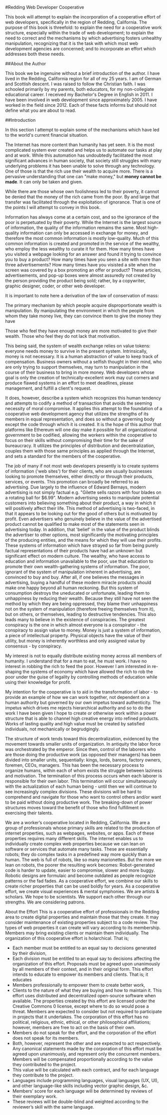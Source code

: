 #Redding Web Developer Cooperative

This book will attempt to explain the incorporation of a cooperative effort of web developers, specifically in the region of Redding, California. The purpose of this book is threefold: to explain the need for a cooperative work structure, especially within the trade of web development; to explain the need to correct and the mechanisms by which advertising fosters unhealthy manipulation, recognizing that it is the task with which most web development agencies are concerned; and to incorporate an effort which addresses both these needs.

##About the Author

This book we be ingenuine without a brief introduction of the author. I have lived in the Redding, California region for all of my 25 years. I am of German and Scottish descent. I was raised to follow the Christian faith. I was schooled primarily by my parents, both educators, for my non-collegiate educational career. I received my Bachelor's Degree in English in 2011. I have been involved in web development since approximately 2005. I have worked in the field since 2012. Each of these facts informs but should not define what you are about to read.

##Introduction

In this section I attempt to explain some of the mechanisms which have led to the world's current financial situation.

The Internet has more content than humanity has yet seen. It is the most complicated system ever created and helps us to automate our tasks at play and at work. While this automation has undoubtedly facilitated the most significant advances in human society, that society still struggles with many underlying problems it has been unable to solve through any technology. One of those is that the rich use their wealth to acquire more. There is a pervasive understanding that one can "make money," but **money cannot be made**. It can only be taken and given.

While there are those whose own foolishness led to their poverty, it cannot be denied that the money of the rich came from the poor. By and large that transfer was facilitated through the exploitation of ignorance. That is one of the points I will attempt to convey in this book.

Information has always come at a certain cost, and so the ignorance of the poor is perpetuated by their poverty. While the Internet is the largest source of information, the quality of the information remains the same. Most high-quality information can only be accessed in exchange for money, and therefore the most common information is mostly low-quality. Much of this common information is created and promoted in the service of the wealthy, who employ the less wealthy to curate it for them. How many times have you visited a webpage looking for an answer and found it trying to convince you to buy a product? How many times have you seen a site with more than three advertisements? How many times have you visisted a site when the screen was covered by a box promoting an offer or product? These articles, advertisements, and pop-up boxes were almost assuredly not created by the person providing the product being sold; rather, by a copywriter, graphic designer, coder, or other web developer.

It is important to note here a derivation of the law of conservation of mass: 

The primary mechanism by which people acquire disproportionate wealth is manipulation. By manipulating the environment in which the people from whom they take money live, they can convince them to give the money they have

Those who feel they have enough money are more motivated to give their wealth. Those who feel they do not lack that motivation.

This being said, the system of wealth exchange relies on value tokens: everyone needs money to survive in the present system. Intrinsically, money is not necessary. It is a human abstraction of value to keep track of compensation.  Business owners without a selfish thought in their mind, who are only trying to support themselves, may turn to manipulation in the course of their business to bring in more money. Web developers whose goal is only the creation of technically-excellent work may cut corners and produce flawed systems in an effort to meet deadlines, please management, and fulfill a client's request.

 It does, however, describe a system which recognizes this human tendency and attempts to codify a method of transaction that avoids the seeming necessity of moral compromise. It applies this attempt to the foundation of a cooperative web development agency that utilizes the strengths of its members in equal representation, and does so without a governing body except the code through which it is created. It is the hope of this author that platforms like Ethereum will one day make it possible for all organizational government to be codified, allowing the workers within the cooperative to focus on their skills without compromising their time for the sake of bureaucracy. It utilizes the principles of distribution and decentralization, couples them with those same principles as applied through the Internet, and sets a standard for the members of the cooperative.



The job of many if not most web developers presently is to create systems of information ('web sites') for their clients, who are usually businesses looking to promote themselves, either directly or through their products, services, or events. This promotion can broadly be referred to as advertising. Due largely to the influence of Edward Bernays, modern advertising is not simply factual e.g. "Gilette sells razors with four blades on a rotating ball for $6.99". Modern advertising seeks to manipulate potential customers into believing something about their product, a way in which it will positively affect their life. This method of advertising is two-faced, in that it appears to be looking out for the good of others but is motivated by profit. Even advertisers who genuinely believe in the value of the advertised product cannot be qualified to make most of the statements seen in advertising today. In addition, that 'belief' in the value of the product blinds the advertiser to other options, most significantly the motivating principles of the producing entities, and the means for which they will use their profits.
These systems of information which have strayed so far from being purely factual representations of their products have had an unknown but significant effect on modern culture. The wealthy, who have access to education and information unavailable to the poor, use that education to promote their own wealth-gathering systems of information. The poor, ignorant of the system of manipulation inherent in advertising, are convinced to buy and buy. After all, if one believes the messages in advertising, buying a handful of these modern miracle products should make one happy beyond all human reckoning. But this system of consumption destroys the uneducated or unfortunate, leading them to unhappiness by reducing their wealth. Because they still have not seen the method by which they are being oppressed, they blame their unhappiness not on the system of manipulation (therefore freeing themselves from it), but on others, or themselves, leading to destructive tendencies. This also leads many to believe in the existence of conspiracies. The greatest conspiracy is the one in which almost everyone is a conspirator - the conspiracy to assign value to money. Money is just a system of information, a piece of intellectual property. Physical objects have the value of their utility, but money is inherently worthless and only assigned value by consensus - by conspiracy.

My interest is not to equally distribute existing money across all members of humanity. I understand that for a man to eat, he must work. I have no interest in robbing the rich to feed the poor. However I am interested in re-shaping the systems of economy which have allowed the rich to rob the poor under the guise of legality by controlling methods of education while using their knowledge for profit.



My intention for the cooperative is to aid in the transformation of labor - to provide an example of how we can work together, not dependent on a human authority but governed by our own impetus toward authenticity. The impetus which drives me rejects hierarchical authority and so to do the work I have been given I hope to create or otherwise work within a power structure that is able to channel high creative energy into refined products. Works of lasting quality and high value must be created by satisfied individuals, not mechanically or begrudgingly.

The structure of work tends toward this decentralization, evidenced by the movement towards smaller units of organization. In antiquity the labor force was orchestrated by the emperor. Since then, control of the laborers who are those doing the productive work (as opposed their managers) has been divided into smaller units, sequentially: kings, lords, barons, factory owners, foremen, CEOs, managers. This has been the necessary process to organize humans, within each of whom exists the struggle between laziness and motivation. The termination of this process occurs when each laborer is responsible for their own labor. This termination will occur simultaneously with the actualization of each human being - until then we will continue to see increasingly complex divisions. These divisions will be hard to comprehend and navigate for those who want to control others and/or want to be paid without doing productive work. The breaking-down of power structures moves toward the benefit of those who find fulfillment in exercising their talents.



We are a worker’s cooperative located in Redding, California. We are a group of professionals whose primary skills are related to the production of internet properties, such as webpages, websites, or apps.
Each of these properties requires many different skills. The internet enables us to individually create complex web properties because we can lean on software or services that automate many tasks. These are essentially robots; they do complex tasks in a predefined way more quickly than a human. The web is full of robots, like so many marionettes.
But the more we lean on robots, the poorer the resulting work becomes:
Robot-generated code is harder to update, easier to compromise, slower and more buggy.
Robotic designs are formulaic and become outdated as people recognize patterns or the fad fades.
As a cooperative effort, we combine our skills to create richer properties that can be used boldly for years.
As a cooperative effort, we create visual experiences & mental symphonies.
We are artists & scholars.
We hope to be scientists.
We support each other through our strengths.
We are considering patrons.

About the Effort
This is a cooperative effort of professionals in the Redding area to create digital properties and maintain those that they create.
It may consider maintenance of existing properties subject to a code review.
The types of web properties it can create will vary according to its membership.
Members may bring existing clients or maintain them individually.
The organization of this cooperative effort is holarchical.
That is;
* Each member must be entitled to an equal say to decisions generated by their division,
* Each division must be entitled to an equal say to decisions affecting the organization of this effort.
Proposals must be agreed upon unanimously by all members of their context, and in their original form.
This effort intends to educate to empower its members and clients.
That is; it educates
* Members professionally to empower them to create better work,
* Clients to the nature of what they are buying and how to maintain it.
This effort uses distributed and decentralized open-source software when available.
The properties created by this effort are licensed under the Creative Commons 0 license, except where to do so would pose a threat.
Members are expected to consider but not required to participate in projects that it undertakes.
The corporation of this effort has no political, religious, ethnic, ethical, or other philosophical affiliations; however, members are free to act on the basis of their own.
* Members do not speak for the effort, and the corporation of the effort does not speak for its members.
* Both, however, represent the other and are expected to act respectively.
Any canonical statements made by the corporation of this effort must be agreed upon unanimously, and represent only the concurrent members.
Members will be compensated proportionally according to the value they contributed to the project.
* This value will be calculated with each contract, and for each language they contribute to the project.
* Languages include programming languages, visual languages (UX, UI), and other language-like skills including vector graphic design, &c.
* Members’ score for each language will be determined by reviews of their exemplary work.
* These reviews will be double-blind and weighted according to the reviewer’s skill with the same language.
